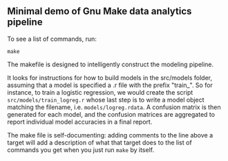 ﻿## Minimal demo of Gnu Make data analytics pipeline

To see a list of commands, run: 

    make

The makefile is designed to intelligently construct the modeling pipeline. 

It looks for instructions for how to build models in the src/models folder, 
assuming that a model is specified a .r file with the prefix "train_". So for 
instance, to train a logistic regression, we would create the script 
`src/models/train_logreg.r` whose last step is to write a model object 
matching the filename, i.e. `models/logreg.rdata`. A confusion matrix is then
generated for each model, and the confusion matrices are aggregated to report
individual model accuracies in a final report.

The make file is self-documenting: adding comments to the line above a target
will add a description of what that target does to the list of commands you get
when you just run `make` by itself.